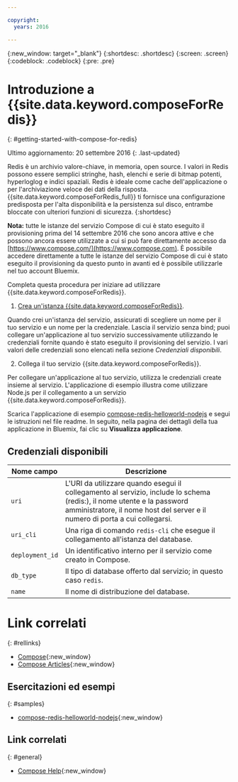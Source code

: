 ```yaml
---

copyright:
  years: 2016

---
```


{:new_window: target="_blank"}
{:shortdesc: .shortdesc}
{:screen: .screen}
{:codeblock: .codeblock}
{:pre: .pre}

# Introduzione a {{site.data.keyword.composeForRedis}}
{: #getting-started-with-compose-for-redis}

Ultimo aggiornamento: 20 settembre 2016
{: .last-updated}

Redis è un archivio valore-chiave, in memoria, open source. I valori in Redis possono essere semplici stringhe, hash, elenchi e serie di bitmap potenti, hyperloglog e indici spaziali. Redis è ideale come cache dell'applicazione o per l'archiviazione veloce dei dati della risposta. {{site.data.keyword.composeForRedis_full}} ti fornisce una configurazione predisposta per l'alta disponibilità e la persistenza sul disco, entrambe bloccate con ulteriori funzioni di sicurezza.
{:shortdesc}

**Nota:** tutte le istanze del servizio Compose di cui è stato eseguito il provisioning prima del 14 settembre 2016 che sono ancora attive e che possono ancora essere utilizzate a cui si può fare direttamente accesso da [https://www.compose.com/](https://www.compose.com). È possibile accedere direttamente a tutte le istanze del servizio Compose di cui è stato eseguito il provisioning da questo punto in avanti ed è possibile utilizzarle nel tuo account Bluemix.

Completa questa procedura per iniziare ad utilizzare {{site.data.keyword.composeForRedis}}.

1. [Crea un'istanza {{site.data.keyword.composeForRedis}}](https://console.ng.bluemix.net/catalog/services/compose-for-redis/).

  Quando crei un'istanza del servizio, assicurati di scegliere un nome per il tuo servizio e un nome per la credenziale. Lascia il servizio senza bind; puoi collegare un'applicazione al tuo servizio successivamente utilizzando le credenziali fornite quando è stato eseguito il provisioning del servizio. I vari valori delle credenziali sono elencati nella sezione *Credenziali disponibili*.

2. Collega il tuo servizio {{site.data.keyword.composeForRedis}}.

  Per collegare un'applicazione al tuo servizio, utilizza le credenziali create insieme al servizio. L'applicazione di esempio illustra come utilizzare Node.js per il collegamento a un servizio {{site.data.keyword.composeForRedis}}.

  Scarica l'applicazione di esempio [compose-redis-helloworld-nodejs](https://github.com/IBM-Bluemix/compose-redis-helloworld-nodejs) e segui le istruzioni nel file readme. In seguito, nella pagina dei dettagli della tua applicazione in Bluemix, fai clic su **Visualizza applicazione**.

## Credenziali disponibili

Nome campo|Descrizione
----------|-----------
`uri`|L'URI da utilizzare quando esegui il collegamento al servizio, include lo schema (redis:), il nome utente e la password amministratore, il nome host del server e il numero di porta a cui collegarsi.
`uri_cli`|Una riga di comando `redis-cli` che esegue il collegamento all'istanza del database.
`deployment_id`|Un identificativo interno per il servizio come creato in Compose.
`db_type`|Il tipo di database offerto dal servizio; in questo caso `redis`.
`name`|Il nome di distribuzione del database.

# Link correlati
{: #rellinks}

* [Compose](https://www.compose.com){:new_window}
* [Compose Articles](https://www.compose.com/articles/){:new_window}

## Esercitazioni ed esempi
{: #samples}
* [compose-redis-helloworld-nodejs](https://github.com/IBM-Bluemix/compose-redis-helloworld-nodejs){:new_window}

## Link correlati
{: #general}
* [Compose Help](https://help.compose.com/docs){:new_window}

